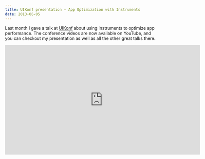 ```yaml
---
title: UIKonf presentation — App Optimization with Instruments
date: 2013-06-05
---
```


Last month I gave a talk at [UIKonf](http://www.uikonf.com) about using Instruments to optimize app performance. The conference videos are now available on YouTube, and you can checkout my presentation as well as all the other great talks there.

<center><iframe width="640" height="360" src="http://www.youtube.com/embed/N7ryA7rxsrg" frameborder="0" allowfullscreen></iframe></center>